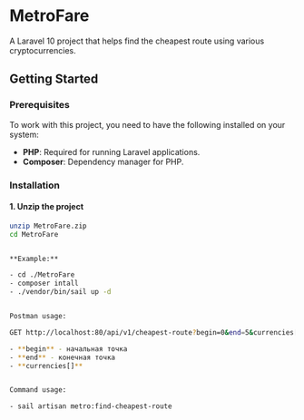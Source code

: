 # MetroFare

A Laravel 10 project that helps find the cheapest route using various cryptocurrencies.

## Getting Started

### Prerequisites

To work with this project, you need to have the following installed on your system:

- **PHP**: Required for running Laravel applications.
- **Composer**: Dependency manager for PHP.

### Installation

#### 1. Unzip the project

```bash
unzip MetroFare.zip
cd MetroFare


**Example:**

- cd ./MetroFare
- composer intall
- ./vendor/bin/sail up -d


Postman usage:

GET http://localhost:80/api/v1/cheapest-route?begin=0&end=5&currencies[]=USDT&currencies[]=ETH&currencies[]=BTC

- **begin** - начальная точка
- **end** - конечная точка
- **currencies[]** 


Command usage:

- sail artisan metro:find-cheapest-route

